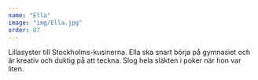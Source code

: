 ```yaml
---
name: "Ella"
image: "img/Ella.jpg"
order: 87
---
```

Lillasyster till Stockholms-kusinerna. Ella ska snart börja på gymnasiet och är kreativ och duktig på att teckna. Slog hela släkten i poker när hon var liten.
